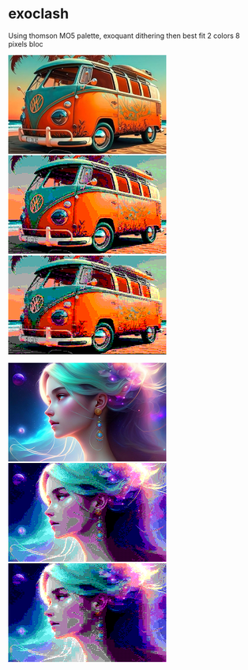 # exoclash
Using thomson MO5 palette, exoquant dithering then best fit 2 colors 8 pixels bloc

<img src="result/bw.png" width=320>&nbsp;<img src="result/bw_dither.png">&nbsp;<img src="result/bw_mo5_dither.png">

<img src="result/original.png" width=320>&nbsp;<img src="result/original_dither.png">&nbsp;<img src="result/original_mo5_dither.png">
